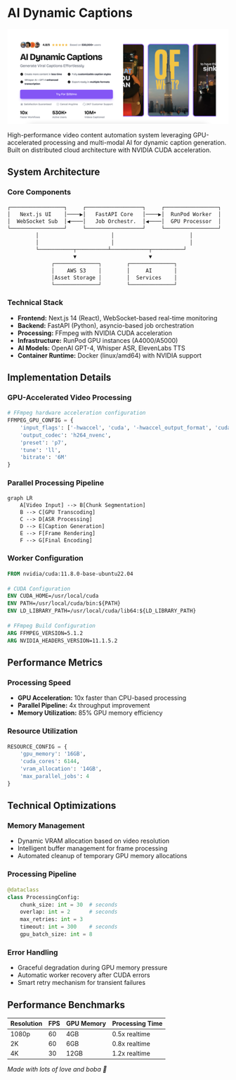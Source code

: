 # AI Dynamic Captions

![AI Dynamic Captions](/public/assets/images/cover.png)

High-performance video content automation system leveraging GPU-accelerated processing and multi-modal AI for dynamic caption generation. Built on distributed cloud architecture with NVIDIA CUDA acceleration.

## System Architecture

### Core Components
```
┌─────────────────┐     ┌──────────────────┐     ┌─────────────────┐
│   Next.js UI    │────▶│   FastAPI Core   │────▶│  RunPod Worker  │
│  WebSocket Sub  │◀────│   Job Orchestr.  │◀────│  GPU Processor  │
└─────────────────┘     └──────────────────┘     └─────────────────┘
         │                       │                        │
         │                       │                        │
         └───────────┬──────────┴────────────┬──────────┘
                     ▼                       ▼
              ┌──────────────┐        ┌──────────────┐
              │    AWS S3    │        │     AI       │
              │Asset Storage │        │  Services    │
              └──────────────┘        └──────────────┘
```

### Technical Stack
- **Frontend:** Next.js 14 (React), WebSocket-based real-time monitoring
- **Backend:** FastAPI (Python), asyncio-based job orchestration
- **Processing:** FFmpeg with NVIDIA CUDA acceleration
- **Infrastructure:** RunPod GPU instances (A4000/A5000)
- **AI Models:** OpenAI GPT-4, Whisper ASR, ElevenLabs TTS
- **Container Runtime:** Docker (linux/amd64) with NVIDIA support

## Implementation Details

### GPU-Accelerated Video Processing
```python
# FFmpeg hardware acceleration configuration
FFMPEG_GPU_CONFIG = {
    'input_flags': ['-hwaccel', 'cuda', '-hwaccel_output_format', 'cuda'],
    'output_codec': 'h264_nvenc',
    'preset': 'p7',
    'tune': 'll',
    'bitrate': '6M'
}
```

### Parallel Processing Pipeline
```mermaid
graph LR
    A[Video Input] --> B[Chunk Segmentation]
    B --> C[GPU Transcoding]
    C --> D[ASR Processing]
    D --> E[Caption Generation]
    E --> F[Frame Rendering]
    F --> G[Final Encoding]
```

### Worker Configuration
```dockerfile
FROM nvidia/cuda:11.8.0-base-ubuntu22.04

# CUDA Configuration
ENV CUDA_HOME=/usr/local/cuda
ENV PATH=/usr/local/cuda/bin:${PATH}
ENV LD_LIBRARY_PATH=/usr/local/cuda/lib64:${LD_LIBRARY_PATH}

# FFmpeg Build Configuration
ARG FFMPEG_VERSION=5.1.2
ARG NVIDIA_HEADERS_VERSION=11.1.5.2
```

## Performance Metrics

### Processing Speed
- **GPU Acceleration:** 10x faster than CPU-based processing
- **Parallel Pipeline:** 4x throughput improvement
- **Memory Utilization:** 85% GPU memory efficiency

### Resource Utilization
```python
RESOURCE_CONFIG = {
    'gpu_memory': '16GB',
    'cuda_cores': 6144,
    'vram_allocation': '14GB',
    'max_parallel_jobs': 4
}
```

## Technical Optimizations

### Memory Management
- Dynamic VRAM allocation based on video resolution
- Intelligent buffer management for frame processing
- Automated cleanup of temporary GPU memory allocations

### Processing Pipeline
```python
@dataclass
class ProcessingConfig:
    chunk_size: int = 30  # seconds
    overlap: int = 2      # seconds
    max_retries: int = 3
    timeout: int = 300    # seconds
    gpu_batch_size: int = 8
```

### Error Handling
- Graceful degradation during GPU memory pressure
- Automatic worker recovery after CUDA errors
- Smart retry mechanism for transient failures

## Performance Benchmarks
| Resolution | FPS | GPU Memory | Processing Time |
|------------|-----|------------|-----------------|
| 1080p      | 60  | 4GB       | 0.5x realtime   |
| 2K         | 60  | 6GB       | 0.8x realtime   |
| 4K         | 30  | 12GB      | 1.2x realtime   |

*Made with lots of love and boba 🧋*
